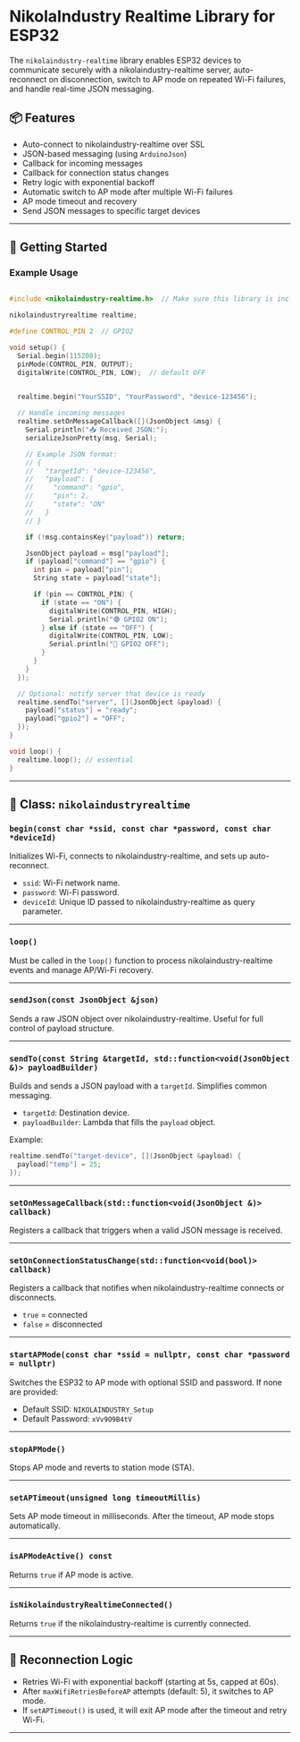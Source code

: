 
# NikolaIndustry Realtime Library for ESP32

The `nikolaindustry-realtime` library enables ESP32 devices to communicate securely with a nikolaindustry-realtime server, auto-reconnect on disconnection, switch to AP mode on repeated Wi-Fi failures, and handle real-time JSON messaging.

## 📦 Features

- Auto-connect to nikolaindustry-realtime over SSL
- JSON-based messaging (using `ArduinoJson`)
- Callback for incoming messages
- Callback for connection status changes
- Retry logic with exponential backoff
- Automatic switch to AP mode after multiple Wi-Fi failures
- AP mode timeout and recovery
- Send JSON messages to specific target devices

---

## 🚀 Getting Started

### Example Usage

```cpp

#include <nikolaindustry-realtime.h>  // Make sure this library is included in your project

nikolaindustryrealtime realtime;

#define CONTROL_PIN 2  // GPIO2

void setup() {
  Serial.begin(115200);
  pinMode(CONTROL_PIN, OUTPUT);
  digitalWrite(CONTROL_PIN, LOW);  // default OFF

  
  realtime.begin("YourSSID", "YourPassword", "device-123456");

  // Handle incoming messages
  realtime.setOnMessageCallback([](JsonObject &msg) {
    Serial.println("📥 Received JSON:");
    serializeJsonPretty(msg, Serial);

    // Example JSON format:
    // {
    //   "targetId": "device-123456",
    //   "payload": {
    //     "command": "gpio",
    //     "pin": 2,
    //     "state": "ON"
    //   }
    // }

    if (!msg.containsKey("payload")) return;

    JsonObject payload = msg["payload"];
    if (payload["command"] == "gpio") {
      int pin = payload["pin"];
      String state = payload["state"];

      if (pin == CONTROL_PIN) {
        if (state == "ON") {
          digitalWrite(CONTROL_PIN, HIGH);
          Serial.println("🟢 GPIO2 ON");
        } else if (state == "OFF") {
          digitalWrite(CONTROL_PIN, LOW);
          Serial.println("🔴 GPIO2 OFF");
        }
      }
    }
  });

  // Optional: notify server that device is ready
  realtime.sendTo("server", [](JsonObject &payload) {
    payload["status"] = "ready";
    payload["gpio2"] = "OFF";
  });
}

void loop() {
  realtime.loop(); // essential 
}

````

---

## 🔧 Class: `nikolaindustryrealtime`

### `begin(const char *ssid, const char *password, const char *deviceId)`

Initializes Wi-Fi, connects to nikolaindustry-realtime, and sets up auto-reconnect.

* `ssid`: Wi-Fi network name.
* `password`: Wi-Fi password.
* `deviceId`: Unique ID passed to nikolaindustry-realtime as query parameter.

---

### `loop()`

Must be called in the `loop()` function to process nikolaindustry-realtime events and manage AP/Wi-Fi recovery.

---

### `sendJson(const JsonObject &json)`

Sends a raw JSON object over nikolaindustry-realtime. Useful for full control of payload structure.

---

### `sendTo(const String &targetId, std::function<void(JsonObject &)> payloadBuilder)`

Builds and sends a JSON payload with a `targetId`. Simplifies common messaging.

* `targetId`: Destination device.
* `payloadBuilder`: Lambda that fills the `payload` object.

Example:

```cpp
realtime.sendTo("target-device", [](JsonObject &payload) {
  payload["temp"] = 25;
});
```

---

### `setOnMessageCallback(std::function<void(JsonObject &)> callback)`

Registers a callback that triggers when a valid JSON message is received.

---

### `setOnConnectionStatusChange(std::function<void(bool)> callback)`

Registers a callback that notifies when nikolaindustry-realtime connects or disconnects.

* `true` = connected
* `false` = disconnected

---

### `startAPMode(const char *ssid = nullptr, const char *password = nullptr)`

Switches the ESP32 to AP mode with optional SSID and password.
If none are provided:

* Default SSID: `NIKOLAINDUSTRY_Setup`
* Default Password: `xVv9O9B4tV`

---

### `stopAPMode()`

Stops AP mode and reverts to station mode (STA).

---

### `setAPTimeout(unsigned long timeoutMillis)`

Sets AP mode timeout in milliseconds. After the timeout, AP mode stops automatically.

---

### `isAPModeActive() const`

Returns `true` if AP mode is active.

---

### `isNikolaindustryRealtimeConnected()`

Returns `true` if the nikolaindustry-realtime is currently connected.

---

## 🔁 Reconnection Logic

* Retries Wi-Fi with exponential backoff (starting at 5s, capped at 60s).
* After `maxWifiRetriesBeforeAP` attempts (default: 5), it switches to AP mode.
* If `setAPTimeout()` is used, it will exit AP mode after the timeout and retry Wi-Fi.

---
